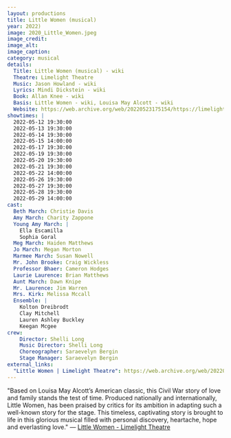 ```yaml
---
layout: productions
title: Little Women (musical)
year: 2022)
image: 2020_Little_Women.jpeg
image_credit: 
image_alt:
image_caption:
category: musical
details:
  Title: Little Women (musical) - wiki
  Theatre: Limelight Theatre
  Music: Jason Howland - wiki
  Lyrics: Mindi Dickstein - wiki
  Book: Allan Knee - wiki
  Basis: Little Women - wiki, Louisa May Alcott - wiki
  Website: https://web.archive.org/web/20220523175154/https://limelight-theatre.org/little-women/
showtimes: |
  2022-05-12 19:30:00
  2022-05-13 19:30:00
  2022-05-14 19:30:00
  2022-05-15 14:00:00
  2022-05-17 19:30:00
  2022-05-19 19:30:00
  2022-05-20 19:30:00
  2022-05-21 19:30:00
  2022-05-22 14:00:00
  2022-05-26 19:30:00
  2022-05-27 19:30:00
  2022-05-28 19:30:00
  2022-05-29 14:00:00
cast:
  Beth March: Christie Davis
  Amy March: Charity Zappone
  Young Amy March: |
    Ella Escamilla
    Sophia Goral
  Meg March: Haiden Matthews
  Jo March: Megan Morton
  Marmee March: Susan Nowell
  Mr. John Brooke: Craig Wickless
  Professor Bhaer: Cameron Hodges
  Laurie Laurence: Brian Matthews
  Aunt March: Dawn Knipe
  Mr. Laurence: Jim Warren
  Mrs. Kirk: Melissa Mccall
  Ensemble: |
    Kolton Dreibrodt
    Clay Mitchell
    Lauren Ashley Buckley
    Keegan Mcgee
crew:
    Director: Shelli Long
    Music Director: Shelli Long
    Choreographer: Saraevelyn Bergin
    Stage Manager: Saraevelyn Bergin
external_links:
  "Little Women | Limelight Theatre": https://web.archive.org/web/20220523175154/https://limelight-theatre.org/little-women/
---
```

"Based on Louisa May Alcott’s American classic, this Civil War story of love and family stands the test of time. Produced nationally and internationally, Little Women, has been praised by critics for its ambition in adapting such a well-known story for the stage. This timeless, captivating story is brought to life in this glorious musical filled with personal discovery, heartache, hope and everlasting love." — [Little Women - Limelight Theatre](https://web.archive.org/web/20220523175154/https://limelight-theatre.org/little-women/)
